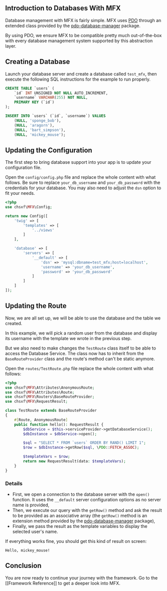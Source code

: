 ## Introduction to Databases With MFX

Database management with MFX is fairly simple. MFX uses [PDO](https://www.php.net/manual/en/book.pdo.php) through an extended class provided by the [pdo-database-manager](https://github.com/chsxf/pdo-database-manager) package.

By using PDO, we ensure MFX to be compatible pretty much out-of-the-box with every database management system supported by this abstraction layer.

## Creating a Database

Launch your database server and create a database called `test_mfx`, then execute the following SQL instructions for the example to run properly.

```sql
CREATE TABLE `users` (
    `id` INT UNSIGNED NOT NULL AUTO_INCREMENT,
    `username` VARCHAR(255) NOT NULL,
    PRIMARY KEY (`id`)
);

INSERT INTO `users` (`id`, `username`) VALUES
    (NULL, 'sponge_bob'),
    (NULL, 'aragorn'),
    (NULL, 'bart_simpson'),
    (NULL, 'mickey_mouse');
```

## Updating the Configuration

The first step to bring database support into your app is to update your configuration file.

Open the `config/config.php` file and replace the whole content with what follows. Be sure to replace `your_db_username` and `your_db_password` with the credentials for your database. You may also need to adjust the `dsn` option to fit your needs.

```php
<?php
use chsxf\MFX\Config;

return new Config([
    'twig' => [
        'templates' => [
            '../views'
        ]
    ],

    'database' => [
        'servers' => [
            '__default' => [
                'dsn' => 'mysql:dbname=test_mfx;host=localhost',
                'username' => 'your_db_username',
                'password' => 'your_db_password'
            ]
        ]
    ]
]);
```

## Updating the Route

Now, we are all set up, we will be able to use the database and the table we created.

In this example, we will pick a random user from the database and display its username with the template we wrote in the previous step.

But we also need to make changes the `TestRoute` class itself to be able to access the Database Service. The class now has to inherit from the `BaseRouteProvider` class and the route's method can't be static anymore.

Open the `routes/TestRoute.php` file replace the whole content with what follows:

```php
<?php
use chsxf\MFX\Attributes\AnonymousRoute;
use chsxf\MFX\Attributes\Route;
use chsxf\MFX\Routers\BaseRouteProvider;
use chsxf\MFX\RequestResult;

class TestRoute extends BaseRouteProvider
{
    #[Route, AnonymousRoute]
    public function hello(): RequestResult {
        $dbService = $this->serviceProvider->getDatabaseService();
        $dbInstance = $dbService->open();

        $sql = "SELECT * FROM `users` ORDER BY RAND() LIMIT 1";
        $row = $dbInstance->getRow($sql, \PDO::FETCH_ASSOC);

        $templateVars = $row;
        return new RequestResult(data: $templateVars);
    }
}
```

### Details

- First, we open a connection to the database server with the `open()` function. It uses the `__default` server configuration options as no server name is provided,
- Then, we execute our query with the `getRow()` method and ask the result to be provided as an associative array (the `getRow()` method is an extension method provided by the [pdo-database-manager](https://github.com/chsxf/pdo-database-manager) package),
- Finally, we pass the result as the template variables to display the selected user's name.

If everything works fine, you should get this kind of result on screen:

```
Hello, mickey_mouse!
```

## Conclusion

You are now ready to continue your journey with the framework. Go to the [[Framework Reference]] to get a deeper look into MFX.
